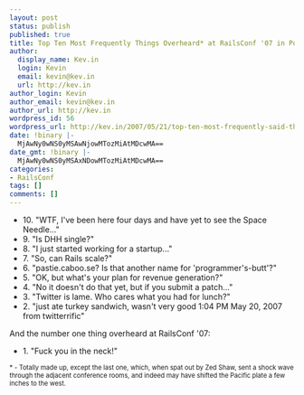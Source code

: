 ```yaml
---
layout: post
status: publish
published: true
title: Top Ten Most Frequently Things Overheard* at RailsConf '07 in Portland, OR
author:
  display_name: Kev.in
  login: Kevin
  email: kevin@kev.in
  url: http://kev.in
author_login: Kevin
author_email: kevin@kev.in
author_url: http://kev.in
wordpress_id: 56
wordpress_url: http://kev.in/2007/05/21/top-ten-most-frequently-said-things-at-railsconf-07-in-portland-or/
date: !binary |-
  MjAwNy0wNS0yMSAwNjowMTozMiAtMDcwMA==
date_gmt: !binary |-
  MjAwNy0wNS0yMSAxNDowMTozMiAtMDcwMA==
categories:
- RailsConf
tags: []
comments: []
---
```


<ul>
<li>10. "WTF, I've been here four days and have yet to see the Space Needle..."</li>
<li>9. "Is DHH single?"</li>
<li>8. "I just started working for a startup..."</li>
<li>7. "So, can Rails scale?"</li>
<li>6. "pastie.caboo.se? Is that another name for 'programmer's-butt'?"</li>
<li>5. "OK, but what's your plan for revenue generation?"</li>
<li>4. "No it doesn't do that yet, but if you submit a patch..."</li>
<li>3. "Twitter is lame. Who cares what you had for lunch?"</li>
<li>2. "just ate turkey sandwich, wasn't very good   1:04 PM May 20, 2007 from twitterrific"</li>
</ul>
<p>And the number one thing overheard at RailsConf '07:</p>
<ul>
<li>1. "Fuck you in the neck!"</li>
</ul>
<p><span style="font-size: 0.8em">* - Totally made up, except the last one, which, when spat out by Zed Shaw, sent a shock wave through the adjacent conference rooms, and indeed may have shifted the Pacific plate a few inches to the west.<br />
</span></p>
